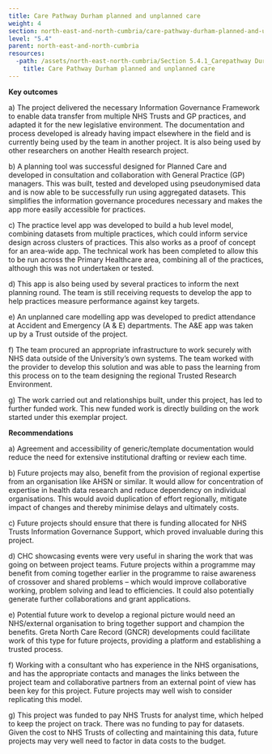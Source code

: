 ```yaml
---
title: Care Pathway Durham planned and unplanned care
weight: 4
section: north-east-and-north-cumbria/care-pathway-durham-planned-and-unplanned-care
level: "5.4"
parent: north-east-and-north-cumbria
resources:
  -path: /assets/north-east-north-cumbria/Section 5.4.1_Carepathway Durham Planned and Unplanned Care Final Report.pdf
    title: Care Pathway Durham planned and unplanned care
---
```


**Key outcomes** 
 
a) The project delivered the necessary Information Governance Framework to enable data transfer from multiple NHS Trusts and GP practices, and adapted it for the new legislative environment.  The documentation and process developed is already having impact elsewhere in the field and is currently being used by the team in another project.  It is also being used by other researchers on another Health research project. 

b) A planning tool was successful designed for Planned Care and developed in consultation and collaboration with General Practice (GP) managers.  This was built, tested and developed using pseudonymised data and is now able to be successfully run using aggregated datasets.  This simplifies the information governance procedures necessary and makes the app more easily accessible for practices. 

c) The practice level app was developed to build a hub level model, combining datasets from multiple practices, which could inform service design across clusters of practices. This also works as a proof of concept for an area-wide app.  The technical work has been completed to allow this to be run across the Primary Healthcare area, combining all of the practices, although this was not undertaken or tested. 

d) This app is also being used by several practices to inform the next planning round. The team is still receiving requests to develop the app to help practices measure performance against key targets. 

e) An unplanned care modelling app was developed to predict attendance at Accident and Emergency (A & E) departments.  The A&E app was taken up by a Trust outside of the project. 

f) The team procured an appropriate infrastructure to work securely with NHS data outside of the University’s own systems.  The team worked with the provider to develop this solution and was able to pass the learning from this process on to the team designing the regional Trusted Research Environment.

g) The work carried out and relationships built, under this project, has led to further funded work.  This new funded work is directly building on the work started under this exemplar project. 
  
**Recommendations** 

a) Agreement and accessibility of generic/template documentation would reduce the need for extensive institutional drafting or review each time. 

b) Future projects may also, benefit from the provision of regional expertise from an organisation like AHSN or similar. It would allow for concentration of expertise in health data research and reduce dependency on individual organisations.  This would avoid duplication of effort regionally, mitigate impact of changes and thereby minimise delays and ultimately costs.

c) Future projects should ensure that there is funding allocated for NHS Trusts Information Governance Support, which proved invaluable during this project. 
 
d) CHC showcasing events were very useful in sharing the work that was going on between project teams. Future projects within a programme may benefit from coming together earlier in the programme to raise awareness of crossover and shared problems – which would improve collaborative working, problem solving and lead to efficiencies.  It could also potentially generate further collaborations and grant applications.

e) Potential future work to develop a regional picture would need an NHS/external organisation to bring together support and champion the benefits.  Greta North Care Record (GNCR) developments could facilitate work of this type for future projects, providing a platform and establishing a trusted process. 

f) Working with a consultant who has experience in the NHS organisations, and has the appropriate contacts and manages the links between the project team and collaborative partners from an external point of view has been key for this project.  Future projects may well wish to consider replicating this model. 

g) This project was funded to pay NHS Trusts for analyst time, which helped to keep the project on track.  There was no funding to pay for datasets.  Given the cost to NHS Trusts of collecting and maintaining this data, future projects may very well need to factor in data costs to the budget. 
